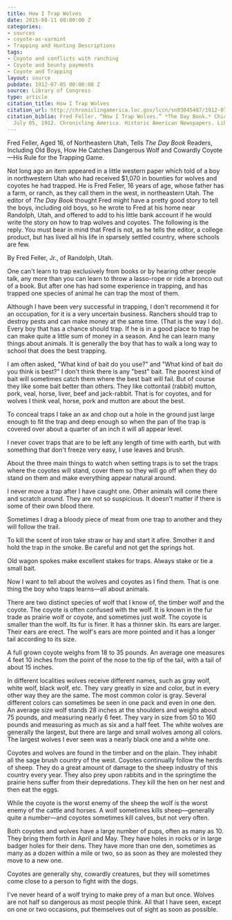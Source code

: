 ```yaml
---
title: How I Trap Wolves
date: 2015-08-11 00:00:00 Z
categories:
- sources
- coyote-as-varmint
- Trapping and Hunting Descriptions
tags:
- Coyote and conflicts with ranching
- Coyote and bounty payments
- Coyote and Trapping
layout: source
pubdate: 1912-07-05 00:00:00 Z
source: Library of Congress
type: article
citation_title: How I Trap Wolves
citation_url: http://chroniclingamerica.loc.gov/lccn/sn83045487/1912-07-05/ed-1/seq-9/
citation_biblio: Fred Feller. “How I Trap Wolves.” *The Day Book.* Chicago, IL 1911-1917,
  July 05, 1912. Chronicling America. Historic American Newspapers. Lib. of Congress.
---
```


Fred Feller, Aged 16, of Northeastern Utah, Tells *The Day Book* Readers, Including Old Boys, How He Catches Dangerous Wolf and Cowardly Coyote—His Rule for the Trapping Game.

Not long ago an item appeared in a little western paper which told of a boy in northwestern Utah who had received $1,070 in bounties for wolves and coyotes he had trapped. He is Fred Feller, 16 years of age, whose father has a farm, or ranch, as they call them in the west, in northeastern Utah. The editor of *The Day Book* thought Fred might have a pretty good story to tell the boys, including old boys, so he wrote to Fred at his home near Randolph, Utah, and offered to add to his little bank account if he would write the story on how to trap wolves and coyotes. The following is the reply. You must bear in mind that Fred is not, as he tells the editor, a college product, but has lived all his life in sparsely settled country, where schools are few.

By Fred Feller, Jr., of Randolph, Utah.

One can't learn to trap exclusively from books or by hearing other people talk, any more than you can learn to throw a lasso-rope or ride a bronco out of a book. But after one has had some experience in trapping, and has trapped one species of animal he can trap the most of them.

Although I have been very successful in trapping, I don't recommend it for an occupation, for it is a very uncertain business. Ranchers should trap to destroy pests and can make money at the same time. (That is the way I do). Every boy that has a chance should trap. If he is in a good place to trap he can make quite a little sum of money in a season. And he can learn many things about animals. It is generally the boy that has to walk a long way to school that does the best trapping.

I am often asked, "What kind of bait do you use?" and "What kind of bait do you think is best?" I don't think there is any "best" bait. The poorest kind of bait will sometimes catch them where the best bait will fail. But of course they like some bait better than others. They like cottontail (rabbit) mutton, pork, veal, horse, liver, beef and jack-rabbit. That is for coyotes, and for wolves I think veal, horse, pork and mutton are about the best.

To conceal traps I take an ax and chop out a hole in the ground just large enough to fit the trap and deep enough so when the pan of the trap is covered over about a quarter of an inch it will all appear level.

I never cover traps that are to be left any length of time with earth, but with something that don't freeze very easy, I use leaves and brush.

About the three main things to watch when setting traps is to set the traps where the coyotes will stand, cover them so they will go off when they do stand on them and make everything appear natural around.

I never move a trap after I have caught one. Other animals will come there and scratch around. They are not so suspicious. It doesn't matter if there is some of their own blood there.

Sometimes I drag a bloody piece of meat from one trap to another and they will follow the trail.

To kill the scent of iron take straw or hay and start it afire. Smother it and hold the trap in the smoke. Be careful and not get the springs hot.

Old wagon spokes make excellent stakes for traps. Always stake or tie a small bait.

Now I want to tell about the wolves and coyotes as I find them. That is one thing the boy who traps learns—all about animals.

There are two distinct species of wolf that I know of, the timber wolf and the coyote. The coyote is often confused with the wolf. It is known in the fur trade as prairie wolf or coyote, and sometimes just wolf. The coyote is smaller than the wolf. Its fur is finer. It has a thinner skin. Its ears are larger. Their ears are erect. The wolf's ears are more pointed and it has a longer tail according to its size.

A full grown coyote weighs from 18 to 35 pounds. An average one measures 4 feet 10 inches from the point of the nose to the tip of the tail, with a tail of about 15 inches.

In different localities wolves receive different names, such as gray wolf, white wolf, black wolf, etc. They vary greatly in size and color, but in every other way they are the same. The most common color is gray. Several different colors can sometimes be seen in one pack and even in one den. An average size wolf stands 28 inches at the shoulders and weighs about 75 pounds, and measuring nearly 6 feet. They vary in size from 50 to 160 pounds and measuring as much as six and a half feet. The white wolves are generally the largest, but there are large and small wolves among all colors. The largest wolves I ever seen was a nearly black one and a white one.

Coyotes and wolves are found in the timber and on the plain. They inhabit all the sage brush country of the west. Coyotes continually follow the herds of sheep. They do a great amount of damage to the sheep industry of this country every year. They also prey upon rabbits and in the springtime the prairie hens suffer from their depredations. They kill the hen on her nest and then eat the eggs.

While the coyote is the worst enemy of the sheep the wolf is the worst enemy of the cattle and horses. A wolf sometimes kills sheep—generally quite a number—and coyotes sometimes kill calves, but not very often.

Both coyotes and wolves have a large number of pups, often as many as 10. They bring them forth in April and May. They have holes in rocks or in large badger holes for their dens. They have more than one den, sometimes as many as a dozen within a mile or two, so as soon as they are molested they move to a new one.

Coyotes are generally shy, cowardly creatures, but they will sometimes come close to a person to fight with the dogs.

I've never heard of a wolf trying to make prey of a man but once. Wolves are not half so dangerous as most people think. All that I have seen, except on one or two occasions, put themselves out of sight as soon as possible.
